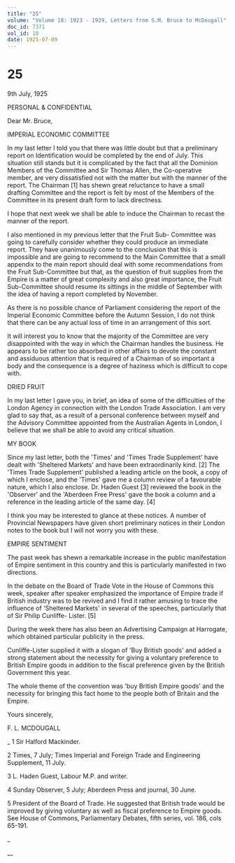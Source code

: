 ```yaml
---
title: "25"
volume: "Volume 18: 1923 - 1929, Letters from S.M. Bruce to McDougall"
doc_id: 7371
vol_id: 18
date: 1925-07-09
---
```


# 25

9th July, 1925

PERSONAL &amp; CONFIDENTIAL

Dear Mr. Bruce,

IMPERIAL ECONOMIC COMMITTEE

In my last letter I told you that there was little doubt but that a preliminary report on Identification would be completed by the end of July. This situation still stands but it is complicated by the fact that all the Dominion Members of the Committee and Sir Thomas Allen, the Co-operative member, are very dissatisfied not with the matter but with the manner of the report. The Chairman [1] has shewn great reluctance to have a small drafting Committee and the report is felt by most of the Members of the Committee in its present draft form to lack directness.

I hope that next week we shall be able to induce the Chairman to recast the manner of the report.

I also mentioned in my previous letter that the Fruit Sub- Committee was going to carefully consider whether they could produce an immediate report. They have unanimously come to the conclusion that this is impossible and are going to recommend to the Main Committee that a small appendix to the main report should deal with some recommendations from the Fruit Sub-Committee but that, as the question of fruit supplies from the Empire is a matter of great complexity and also great importance, the Fruit Sub-Committee should resume its sittings in the middle of September with the idea of having a report completed by November.

As there is no possible chance of Parliament considering the report of the Imperial Economic Committee before the Autumn Session, I do not think that there can be any actual loss of time in an arrangement of this sort.

It will interest you to know that the majority of the Committee are very disappointed with the way in which the Chairman handles the business. He appears to be rather too absorbed in other affairs to devote the constant and assiduous attention that is required of a Chairman of so important a body and the consequence is a degree of haziness which is difficult to cope with.

DRIED FRUIT

In my last letter I gave you, in brief, an idea of some of the difficulties of the London Agency in connection with the London Trade Association. I am very glad to say that, as a result of a personal conference between myself and the Advisory Committee appointed from the Australian Agents in London, I believe that we shall be able to avoid any critical situation.

MY BOOK

Since my last letter, both the 'Times' and 'Times Trade Supplement' have dealt with 'Sheltered Markets' and have been extraordinarily kind. [2] The 'Times Trade Supplement' published a leading article on the book, a copy of which I enclose, and the 'Times' gave me a column review of a favourable nature, which I also enclose. Dr. Haden Guest [3] reviewed the book in the 'Observer' and the 'Aberdeen Free Press' gave the book a column and a reference in the leading article of the same day. [4]

I think you may be interested to glance at these notices. A number of Provincial Newspapers have given short preliminary notices in their London notes to the book but I will not worry you with these.

EMPIRE SENTIMENT

The past week has shewn a remarkable increase in the public manifestation of Empire sentiment in this country and this is particularly manifested in two directions.

In the debate on the Board of Trade Vote in the House of Commons this week, speaker after speaker emphasized the importance of Empire trade if British industry was to be revived and I find it rather amusing to trace the influence of 'Sheltered Markets' in several of the speeches, particularly that of Sir Philip Cunliffe- Lister. [5]

During the week there has also been an Advertising Campaign at Harrogate, which obtained particular publicity in the press.

Cunliffe-Lister supplied it with a slogan of 'Buy British goods' and added a strong statement about the necessity for giving a voluntary preference to British Empire goods in addition to the fiscal preference given by the British Government this year.

The whole theme of the convention was 'buy British Empire goods' and the necessity for bringing this fact home to the people both of Britain and the Empire.

Yours sincerely,

F. L. MCDOUGALL 

_ 1 Sir Halford Mackinder.

2 Times, 7 July; Times Imperial and Foreign Trade and Engineering Supplement, 11 July.

3 L. Haden Guest, Labour M.P. and writer.

4 Sunday Observer, 5 July; Aberdeen Press and journal, 30 June.

5 President of the Board of Trade. He suggested that British trade would be improved by giving voluntary as well as fiscal preference to Empire goods. See House of Commons, Parliamentary Debates, fifth series, vol. 186, cols 65-191.

_

__

